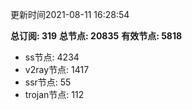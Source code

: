 更新时间2021-08-11 16:28:54

**总订阅: 319**
**总节点: 20835**
**有效节点: 5818**
- ss节点: 4234
- v2ray节点: 1417
- ssr节点: 55
- trojan节点: 112
